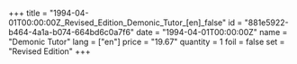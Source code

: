+++
title = "1994-04-01T00:00:00Z_Revised_Edition_Demonic_Tutor_[en]_false"
id = "881e5922-b464-4a1a-b074-664bd6c0a7f6"
date = "1994-04-01T00:00:00Z"
name = "Demonic Tutor"
lang = ["en"]
price = "19.67"
quantity = 1
foil = false
set = "Revised Edition"
+++
